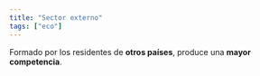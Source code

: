 ```yaml
---
title: "Sector externo"
tags: ["eco"]
---
```

Formado por los residentes de **otros países**, produce una **mayor competencia**.